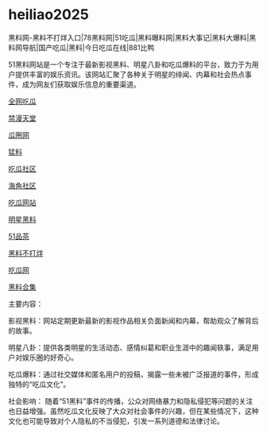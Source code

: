 # heiliao2025
黑料网-黑料不打烊入口|78黑料网|51吃瓜|黑料曝料网|黑料大事记|黑料大爆料|黑料网导航|国产吃瓜|黑料|今日吃瓜在线|881比鸭

51黑料网站是一个专注于最新影视黑料、明星八卦和吃瓜爆料的平台，致力于为用户提供丰富的娱乐资讯。该网站汇聚了各种关于明星的绯闻、内幕和社会热点事件，成为网友们获取娱乐信息的重要渠道。

<a href="https://cg4-21.pages.dev/">全网吃瓜</a>

<a href="https://jinman07.pages.dev/">禁漫天堂</a>

<a href="https://cg6-21.pages.dev/">瓜圈网</a>

<a href="https://mengliao-07.pages.dev/">猛料</a>

<a href="https://cg5-24.pages.dev/">吃瓜社区</a>

<a href="https://haijiao-07.pages.dev/">海角社区</a>

<a href="https://cg1-27.pages.dev/">吃瓜网站</a>

<a href="https://mingxing-7.pages.dev/">明星黑料</a>

<a href="https://pc8-34.pages.dev/">51品茶</a>

<a href="https://heiliaoshiba-7.pages.dev/">黑料不打烊</a>

<a href="https://cg1-39.pages.dev/">吃瓜网</a>

<a href="https://heji07.pages.dev/">黑料合集</a>

主要内容：

影视黑料：网站定期更新最新的影视作品相关负面新闻和内幕，帮助观众了解背后的故事。

明星八卦：提供各类明星的生活动态、感情纠葛和职业生涯中的趣闻轶事，满足用户对娱乐圈的好奇心。

吃瓜爆料：通过社交媒体和匿名用户的投稿，揭露一些未被广泛报道的事件，形成独特的“吃瓜文化”。

社会影响：
随着“51黑料”事件的传播，公众对网络暴力和隐私侵犯等问题的关注也日益增强。虽然吃瓜文化反映了大众对社会事件的兴趣，但在某些情况下，这种文化也可能导致对个人隐私的不当侵犯，引发一系列道德和法律讨论。

